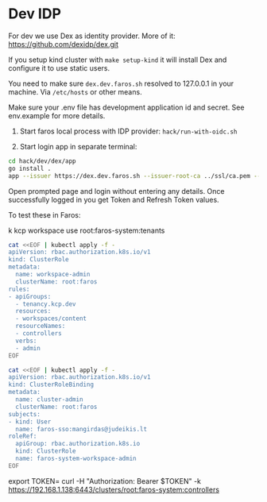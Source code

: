 # Dev IDP

For dev we use Dex as identity provider. More of it: https://github.com/dexidp/dex.git

If you setup kind cluster with `make setup-kind` it will install Dex and configure it to use static users.

You need to make sure `dex.dev.faros.sh` resolved to 127.0.0.1 in your machine.
Via `/etc/hosts` or other means.

Make sure your .env file has development application id and secret. See env.example for more details.

1. Start faros local process with IDP provider:
`hack/run-with-oidc.sh`

2. Start login app in separate terminal:
```bash
cd hack/dev/dex/app
go install .
app --issuer https://dex.dev.faros.sh --issuer-root-ca ../ssl/ca.pem --client-id faros
```

Open prompted page and login without entering any details.
Once successfully logged in you get Token and Refresh Token values.

To test these in Faros:

k kcp workspace use root:faros-system:tenants

```bash
cat <<EOF | kubectl apply -f -
apiVersion: rbac.authorization.k8s.io/v1
kind: ClusterRole
metadata:
  name: workspace-admin
  clusterName: root:faros
rules:
- apiGroups:
  - tenancy.kcp.dev
  resources:
  - workspaces/content
  resourceNames:
  - controllers
  verbs:
  - admin
EOF
```

```bash
cat <<EOF | kubectl apply -f -
apiVersion: rbac.authorization.k8s.io/v1
kind: ClusterRoleBinding
metadata:
  name: cluster-admin
  clusterName: root:faros
subjects:
- kind: User
  name: faros-sso:mangirdas@judeikis.lt
roleRef:
  apiGroup: rbac.authorization.k8s.io
  kind: ClusterRole
  name: faros-system-workspace-admin
EOF

```
export TOKEN=<ID token from login app>
curl -H "Authorization: Bearer $TOKEN" -k https://192.168.1.138:6443/clusters/root:faros-system:controllers
